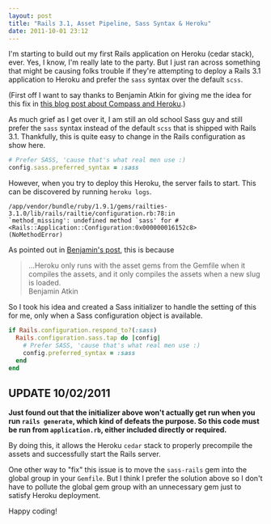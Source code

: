 ```yaml
---
layout: post
title: "Rails 3.1, Asset Pipeline, Sass Syntax & Heroku"
date: 2011-10-01 23:12
---
```


I'm starting to build out my first Rails application on Heroku (cedar stack), ever.  Yes, I know, I'm really late to 
the party.  But I just ran across something that might be causing folks trouble if they're attempting
to deploy a Rails 3.1 application to Heroku and prefer the `sass` syntax over the default `scss`.

(First off I want to say thanks to Benjamin Atkin for giving me the idea for this fix in 
[this blog post about Compass and Heroku](http://benatkin.com/2011/09/28/adding-compass-to-a-heroku-app).)

As much grief as I get over it, I am still an old school Sass guy and still
prefer the `sass` syntax instead of the default `scss` that is shipped with
Rails 3.1.  Thankfully, this is quite easy to change in the Rails configuration as show here.

```ruby
# Prefer SASS, 'cause that's what real men use :)
config.sass.preferred_syntax = :sass
```

However, when you try to deploy this Heroku, the server fails to start.  This can be discovered by running
`heroku logs`.

```
/app/vendor/bundle/ruby/1.9.1/gems/railties-3.1.0/lib/rails/railtie/configuration.rb:78:in 
`method_missing': undefined method `sass' for #<Rails::Application::Configuration:0x000000016152c8> 
(NoMethodError)
```

As pointed out in [Benjamin's post](http://benatkin.com/2011/09/28/adding-compass-to-a-heroku-app), this is because

<blockquote cite="http://benatkin.com/2011/09/28/adding-compass-to-a-heroku-app" class="italic mb-6">
...Heroku only runs with the asset gems from the Gemfile when it compiles the assets, and it only compiles the assets when a new slug is loaded.
<footer>Benjamin Atkin</footer>
</blockquote>

So I took his idea and created a Sass initializer to handle the setting of this for me, only when
a Sass configuration object is available.

```ruby
if Rails.configuration.respond_to?(:sass)
  Rails.configuration.sass.tap do |config|
    # Prefer SASS, 'cause that's what real men use :)
    config.preferred_syntax = :sass
  end
end
```

## UPDATE 10/02/2011
**Just found out that the initializer above won't actually get run when you run `rails generate`, which
kind of defeats the purpose.  So this code must be run from `application.rb`, either included directly 
or required.**

By doing this, it allows the Heroku `cedar` stack to properly precompile the assets and successfully
start the Rails server.

One other way to "fix" this issue is to move the `sass-rails` gem into the global group in your `Gemfile`.
But I think I prefer the solution above so I don't have to pollute the global gem group with an unnecessary
gem just to satisfy Heroku deployment.

Happy coding!
